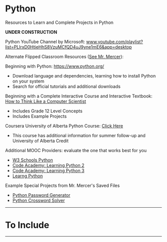 # Python
Resources to Learn and Complete Projects in Python

**UNDER CONSTRUCTION**

Python YouTube Channel by Microsoft: <a href="www.youtube.com/playlist?list=PLlrxD0HtieHhS8VzuMCfQD4uJ9yne1mE6&app=desktop">www.youtube.com/playlist?list=PLlrxD0HtieHhS8VzuMCfQD4uJ9yne1mE6&app=desktop</a>

Alternate Flipped Classroom Resources (<a href="https://drive.google.com/drive/folders/13sIgJRE41ANNYtijU0XMAuSVDTHTPx10">See Mr. Mercer</a>):

Beginning with Python: https://www.python.org/
- Download language and dependencies, learning how to install Python on your system
- Search for official tutorials and additional downloads

Beginning with a Complete Interactive Course and Interactive Textbook: <a href="http://interactivepython.org/courselib/static/thinkcspy/index.html#">How to Think Like a Computer Scientist</a>
- Includes Grade 12 Level Concepts
- Includes Example Projects

Coursera University of Alberta Python Course: <a href="https://www.coursera.org/learn/problem-solving-programming-video-games">Click Here</a>
- This course has additional information for summer follow-up and University of Alberta Credit

Additional MOOC Providers: evaluate the one that works best for you
- <a href="https://www.w3schools.com/PYTHON/default.asp">W3 Schools Python</a>
- <a href="https://www.codecademy.com/learn/learn-python">Code Academy: Learning Python 2</a>
- <a href="https://www.codecademy.com/learn/learn-python-3">Code Academy: Learning Python 3</a>
- <a href="https://www.learnpython.org/">Learng Python</a>

Example Special Projects from Mr. Mercer's Saved Files
- <a href="https://github.com/QEHS-SpecialProjects/Python_Password-Generator">Python Password Generator</a>
- <a href="https://github.com/QEHS-SpecialProjects/Python_CrossWordSolver">Python Crossword Solver</a>

---

# To Include


---
